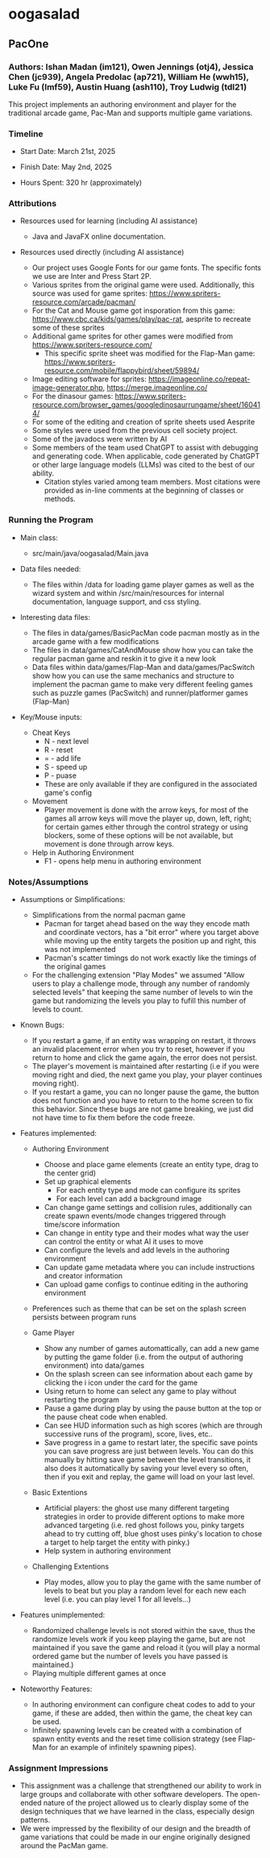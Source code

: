 # oogasalad

## PacOne

### Authors: Ishan Madan (im121), Owen Jennings (otj4), Jessica Chen (jc939), Angela Predolac (ap721), William He (wwh15), Luke Fu (lmf59), Austin Huang (ash110), Troy Ludwig (tdl21)

This project implements an authoring environment and player for the traditional arcade game,
Pac-Man and supports multiple game variations.

### Timeline

* Start Date: March 21st, 2025

* Finish Date: May 2nd, 2025

* Hours Spent: 320 hr (approximately)

### Attributions

* Resources used for learning (including AI assistance)
    * Java and JavaFX online documentation.

* Resources used directly (including AI assistance)
    * Our project uses Google Fonts for our game fonts. The specific fonts we use are Inter and
      Press Start 2P.
    * Various sprites from the original game were used. Additionally, this source was used for game
      sprites: https://www.spriters-resource.com/arcade/pacman/
    * For the Cat and Mouse game got insporation from this
      game: https://www.cbc.ca/kids/games/play/pac-rat, aesprite to recreate some of these sprites
    * Additional game sprites for other games were modified from https://www.spriters-resource.com/
      * This specific sprite sheet was modified for the Flap-Man game: https://www.spriters-resource.com/mobile/flappybird/sheet/59894/
    * Image editing software for
      sprites: https://imageonline.co/repeat-image-generator.php, https://merge.imageonline.co/
    * For the dinasour games: https://www.spriters-resource.com/browser_games/googledinosaurrungame/sheet/160414/
    * For some of the editing and creation of sprite sheets used Aesprite
    * Some styles were used from the previous cell society project.
    * Some of the javadocs were written by AI
    * Some members of the team used ChatGPT to assist with debugging and generating code. When applicable, code generated by ChatGPT or other large language models (LLMs) was cited to the best of our ability.
      * Citation styles varied among team members. Most citations were provided as in-line comments at the beginning of classes or methods.

### Running the Program

* Main class:
  * src/main/java/oogasalad/Main.java

* Data files needed:
  * The files within /data for loading game player games as well as the wizard system and within /src/main/resources for internal documentation, language support, and css styling.

* Interesting data files:
  * The files in data/games/BasicPacMan code pacman mostly as in the arcade game with a few modifications
  * The files in data/games/CatAndMouse show how you can take the regular pacman game and reskin it to give it a new look
  * Data files within data/games/Flap-Man and data/games/PacSwitch show how you can use the same mechanics and structure to implement the pacman game to make very different feeling games such as puzzle games (PacSwitch) and runner/platformer games (Flap-Man)

* Key/Mouse inputs:
  * Cheat Keys
    * N - next level
    * R - reset
    * = - add life
    * S - speed up
    * P - puase
    * These are only available if they are configured in the associated game's config
  * Movement
    - Player movement is done with the arrow keys, for most of the games all arrow keys will move the player up, down, left, right; for certain games either through the control strategy or using blockers, some of these options will be not available, but movement is done through arrow keys.
  * Help in Authoring Environment
    - F1 - opens help menu in authoring environment

### Notes/Assumptions

* Assumptions or Simplifications:
  * Simplifications from the normal pacman game
    * Pacman for target ahead based on the way they encode math and coordinate vectors, has a "bit error" where you target above while moving up the entity targets the position up and right, this was not implemented
    * Pacman's scatter timings do not work exactly like the timings of the original games
  * For the challenging extension "Play Modes" we assumed "Allow users to play a challenge mode, through any number of randomly selected levels" that keeping the same number of levels to win the game but randomizing the levels you play to fufill this number of levels to count.

* Known Bugs:
  * If you restart a game, if an entity was wrapping on restart, it throws an invalid placement error when you try to reset, however if you return to home and click the game again, the error does not persist.
  * The player's movement is maintained after restarting (i.e if you were moving right and died, the next game you play, your player continues moving right).
  * If you restart a game, you can no longer pause the game, the button does not function and you have to return to the home screen to fix this behavior.
  Since these bugs are not game breaking, we just did not have time to fix them before the code freeze.

* Features implemented:
  * Authoring Environment
    * Choose and place game elements (create an entity type, drag to the center grid)
    * Set up graphical elements
      * For each entity type and mode can configure its sprites
      * For each level can add a background image
    * Can change game settings and collision rules, additionally can create spawn events/mode changes triggered through time/score information
    * Can change in entity type and their modes what way the user can control the entity or what AI it uses to move
    * Can configure the levels and add levels in the authoring environment
    * Can update game metadata where you can include instructions and creator information
    * Can upload game configs to continue editing in the authoring environment

  * Preferences such as theme that can be set on the splash screen persists between program runs

  * Game Player
    * Show any number of games automattically, can add a new game by putting the game folder (i.e. from the output of authoring environment) into data/games
    * On the splash screen can see information about each game by clicking the i icon under the card for the game
    * Using return to home can select any game to play without restarting the program
    * Pause a game during play by using the pause button at the top or the pause cheat code when enabled.
    * Can see HUD information such as high scores (which are through successive runs of the program), score, lives, etc..
    * Save progress in a game to restart later, the specific save points you can save progress are just between levels. You can do this manually by hitting save game between the level transitions, it also does it automatically by saving your level every so often, then if you exit and replay, the game will load on your last level.

  * Basic Extentions
    * Artificial players: the ghost use many different targeting strategies in order to provide different options to make more advanced targeting (i.e. red ghost follows you, pinky targets ahead to try cutting off, blue ghost uses pinky's location to chose a target to help target the entity with pinky.)
    * Help system in authoring environment

  * Challenging Extentions
    * Play modes, allow you to play the game with the same number of levels to beat but you play a random level for each new each level (i.e. you can play level 1 for all levels...)

* Features unimplemented:
  * Randomized challenge levels is not stored within the save, thus the randomize levels work if you keep playing the game, but are not maintained if you save the game and reload it (you will play a normal ordered game but the number of levels you have passed is maintained.)
  * Playing multiple different games at once

* Noteworthy Features:
  * In authoring environment can configure cheat codes to add to your game, if these are added, then within the game, the cheat key can be used.
  * Infinitely spawning levels can be created with a combination of spawn entity events and the reset time collision strategy (see Flap-Man for an example of infinitely spawning pipes).

### Assignment Impressions

* This assignment was a challenge that strengthened our ability to work in large groups and collaborate with other software developers. The open-ended nature of the project allowed us to clearly display some of the design techniques that we have learned in the class, especially design patterns. 
* We were impressed by the flexibility of our design and the breadth of game variations that could be made in our engine originally designed around the PacMan game.



